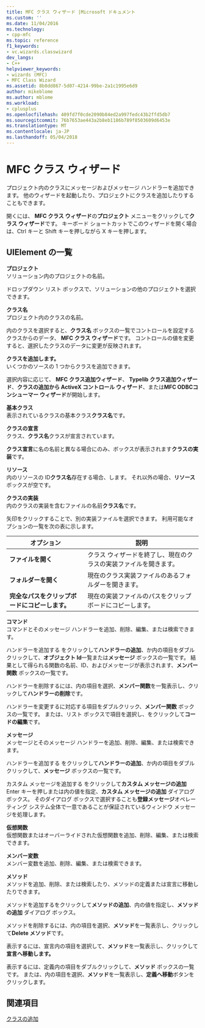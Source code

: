 ```yaml
---
title: MFC クラス ウィザード |Microsoft ドキュメント
ms.custom: ''
ms.date: 11/04/2016
ms.technology:
- cpp-mfc
ms.topic: reference
f1_keywords:
- vc.wizards.classwizard
dev_langs:
- C++
helpviewer_keywords:
- wizards (MFC)
- MFC Class Wizard
ms.assetid: 8b0dd867-5d07-4214-99be-2a1c1995e6d9
author: mikeblome
ms.author: mblome
ms.workload:
- cplusplus
ms.openlocfilehash: 409fd7f0cde2090b84ed2a997fedc43b2ffd5db7
ms.sourcegitcommit: 76b7653ae443a2b8eb1186b789f8503609d6453e
ms.translationtype: MT
ms.contentlocale: ja-JP
ms.lasthandoff: 05/04/2018
---
```

# <a name="mfc-class-wizard"></a>MFC クラス ウィザード
プロジェクト内のクラスにメッセージおよびメッセージ ハンドラーを追加できます。 他のウィザードを起動したり、プロジェクトにクラスを追加したりすることもできます。  
  
 開くには、 **MFC クラス ウィザード**の**プロジェクト** メニューをクリックして**クラス ウィザード**です。 キーボード ショートカットでこのウィザードを開く場合は、Ctrl キーと Shift キーを押しながら X キーを押します。  
  
## <a name="uielement-list"></a>UIElement の一覧  
 **プロジェクト**  
 ソリューション内のプロジェクトの名前。  
  
 ドロップダウン リスト ボックスで、ソリューションの他のプロジェクトを選択できます。  
  
 **クラス名**  
 プロジェクト内のクラスの名前。  
  
 内のクラスを選択すると、**クラス名** ボックスの一覧でコントロールを設定するクラスからのデータ、 **MFC クラス ウィザード**です。 コントロールの値を変更すると、選択したクラスのデータに変更が反映されます。  
  
 **クラスを追加します。**  
 いくつかのソースの 1 つからクラスを追加できます。  
  
 選択内容に応じて、 **MFC クラス追加ウィザード**、 **Typelib クラス追加ウィザード**、**クラスの追加から ActiveX コントロール ウィザード**、または**MFC ODBCコンシューマー ウィザード**が開始します。  
  
 **基本クラス**  
 表示されているクラスの基本クラス**クラス名**です。  
  
 **クラスの宣言**  
 クラス、**クラス名**クラスが宣言されています。  
  
 **クラス宣言**に名の名前と異なる場合にのみ、ボックスが表示されます**クラスの実装**です。  
  
 **リソース**  
 内のリソースの ID**クラス名**存在する場合、します。 それ以外の場合、**リソース**ボックスが空です。  
  
 **クラスの実装**  
 内のクラスの実装を含むファイルの名前**クラス名**です。  
  
 矢印をクリックすることで、別の実装ファイルを選択できます。 利用可能なオプションの一覧を次の表に示します。  
  
|オプション|説明|  
|------------|-----------------|  
|**ファイルを開く**|クラス ウィザードを終了し、現在のクラスの実装ファイルを開きます。|  
|**フォルダーを開く**|現在のクラス実装ファイルのあるフォルダーを開きます。|  
|**完全なパスをクリップボードにコピーします。**|現在の実装ファイルのパスをクリップボードにコピーします。|  
  
 **コマンド**  
 コマンドとそのメッセージ ハンドラーを追加、削除、編集、または検索できます。  
  
 ハンドラーを追加する をクリックして**ハンドラーの追加**、か内の項目をダブルクリックして、**オブジェクト Id**一覧または**メッセージ** ボックスの一覧です。 結果として得られる関数の名前、ID、およびメッセージが表示されます、**メンバー関数** ボックスの一覧です。  
  
 ハンドラーを削除するには、内の項目を選択、**メンバー関数**を一覧表示し、クリックして**ハンドラーの削除**です。  
  
 ハンドラーを変更するに対応する項目をダブルクリック、**メンバー関数** ボックスの一覧です。 または、リスト ボックスで項目を選択し、をクリックして**コードの編集**です。  
  
 **メッセージ**  
 メッセージとそのメッセージ ハンドラーを追加、削除、編集、または検索できます。  
  
 ハンドラーを追加する をクリックして**ハンドラーの追加**、か内の項目をダブルクリックして、**メッセージ** ボックスの一覧です。  
  
 カスタム メッセージを追加する をクリックして**カスタム メッセージの追加**Enter キーを押しまたは内の値を指定、**カスタム メッセージの追加** ダイアログ ボックス。 そのダイアログ ボックスで選択することも**登録メッセージ**オペレーティング システム全体で一意であることが保証されているウィンドウ メッセージを処理します。  
  
 **仮想関数**  
 仮想関数またはオーバーライドされた仮想関数を追加、削除、編集、または検索できます。  
  
 **メンバー変数**  
 メンバー変数を追加、削除、編集、または検索できます。  
  
 **メソッド**  
 メソッドを追加、削除、または検索したり、メソッドの定義または宣言に移動したりできます。  
  
 メソッドを追加するをクリックして**メソッドの追加**、内の値を指定し、**メソッドの追加** ダイアログ ボックス。  
  
 メソッドを削除するには、内の項目を選択、**メソッド**を一覧表示し、クリックして**Delete メソッド**です。  
  
 表示するには、宣言内の項目を選択して、**メソッド**を一覧表示し、クリックして**宣言へ移動します。**  
  
 表示するには、定義内の項目をダブルクリックして、**メソッド** ボックスの一覧です。 または、内の項目を選択、**メソッド**を一覧表示し、**定義へ移動**ボタンをクリックします。  
  
## <a name="see-also"></a>関連項目  
 [クラスの追加](../../ide/adding-a-class-visual-cpp.md)
